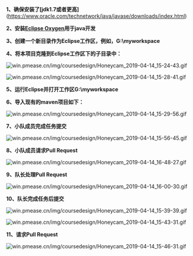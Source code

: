 **1、确保安装了[jdk1.7或者更高]**(https://www.oracle.com/technetwork/java/javase/downloads/index.html)

**2、安装[Eclipse Oxygen](https://www.eclipse.org/)用于java开发**

**3、创建一个新目录作为Eclipse工作区，例如，G:\myworkspace**

**4、将本项目克隆到Eclipse工作区下的子目录中：**

 ![win.pmease.cn/img/coursedesign/Honeycam_2019-04-14_15-24-43.gif](http://win.pmease.cn/img/coursedesign/Honeycam_2019-04-14_15-24-43.gif)   
 
![win.pmease.cn/img/coursedesign/Honeycam_2019-04-14_15-28-41.gif](http://win.pmease.cn/img/coursedesign/Honeycam_2019-04-14_15-28-41.gif)

**5、运行Eclipse并打开工作区G:\myworkspace**

**6、导入现有的maven项目如下：**

![win.pmease.cn/img/coursedesign/Honeycam_2019-04-14_15-29-56.gif](http://win.pmease.cn/img/coursedesign/Honeycam_2019-04-14_15-29-56.gif)

**7、小队成员完成任务提交**

![win.pmease.cn/img/coursedesign/Honeycam_2019-04-14_15-56-45.gif](http://win.pmease.cn/img/coursedesign/Honeycam_2019-04-14_15-56-45.gif)

**8、小队成员请求Pull Request**

![win.pmease.cn/img/coursedesign/Honeycam_2019-04-14_16-48-27.gif](http://win.pmease.cn/img/coursedesign/Honeycam_2019-04-14_16-48-27.gif)

**9、队长处理Pull Request**

 ![win.pmease.cn/img/coursedesign/Honeycam_2019-04-14_16-00-30.gif](http://win.pmease.cn/img/coursedesign/Honeycam_2019-04-14_16-00-30.gif)

**10、队长完成任务后提交**

![win.pmease.cn/img/coursedesign/Honeycam_2019-04-14_15-39-39.gif](http://win.pmease.cn/img/coursedesign/Honeycam_2019-04-14_15-39-39.gif) 

 ![win.pmease.cn/img/coursedesign/Honeycam_2019-04-14_15-43-31.gif](http://win.pmease.cn/img/coursedesign/Honeycam_2019-04-14_15-43-31.gif)

**11、请求Pull Request**

 ![win.pmease.cn/img/coursedesign/Honeycam_2019-04-14_15-46-31.gif](http://win.pmease.cn/img/coursedesign/Honeycam_2019-04-14_15-46-31.gif)